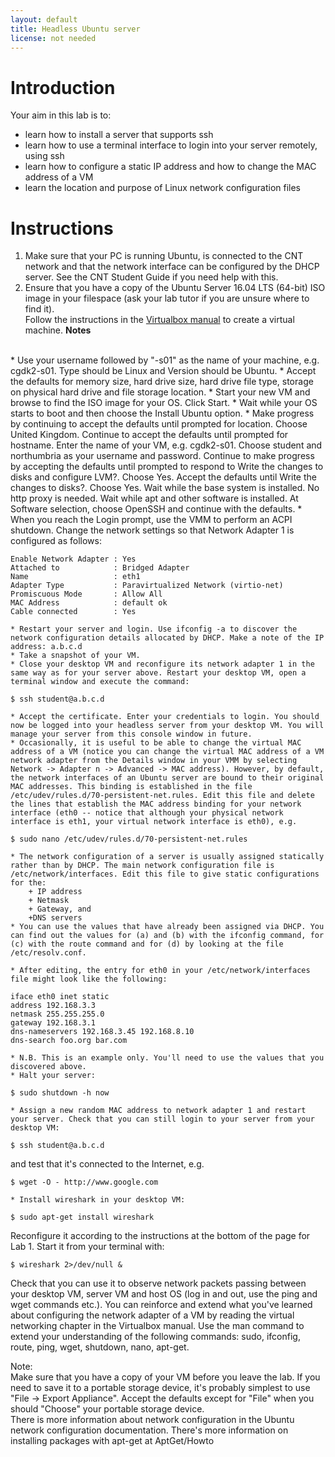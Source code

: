 ```yaml
---
layout: default
title: Headless Ubuntu server
license: not needed
---
```



# Introduction

Your aim in this lab is to:

* learn how to install a server that supports ssh
* learn how to use a terminal interface to login into your server remotely, using ssh
* learn how to configure a static IP address and how to change the MAC address of a VM
* learn the location and purpose of Linux network configuration files

# Instructions

1. Make sure that your PC is running Ubuntu, is connected to the CNT network and that the network interface can be configured by the DHCP server. See the CNT Student Guide if you need help with this.
2. Ensure that you have a copy of the Ubuntu Server 16.04 LTS (64-bit) ISO image in your filespace (ask your lab tutor if you are unsure where to find it). <br/>
Follow the instructions in the [Virtualbox manual](https://www.virtualbox.org/manual/ch01.html#idp9019728) to create a virtual machine.
**Notes**
<br/>
    * Use your username followed by "-s01" as the name of your machine, e.g. cgdk2-s01. Type should be Linux and Version should be Ubuntu.
    * Accept the defaults for memory size, hard drive size, hard drive file type, storage on physical hard drive and file storage location.
    * Start your new VM and browse to find the ISO image for your OS. Click Start.
    * Wait while your OS starts to boot and then choose the Install Ubuntu option.
    * Make progress by continuing to accept the defaults until prompted for location. Choose United Kingdom. Continue to accept the defaults until prompted for hostname. Enter the name of your VM, e.g. cgdk2-s01. Choose student and northumbria as your username and password. Continue to make progress by accepting the defaults until prompted to respond to Write the changes to disks and configure LVM?. Choose Yes. Accept the defaults until Write the changes to disks?. Choose Yes. Wait while the base system is installed. No http proxy is needed. Wait while apt and other software is installed. At Software selection, choose OpenSSH and continue with the defaults.
    * When you reach the Login prompt, use the VMM to perform an ACPI shutdown. Change the network settings so that Network Adapter 1 is configured as follows:

   ```
   Enable Network Adapter : Yes
   Attached to            : Bridged Adapter
   Name                   : eth1
   Adapter Type           : Paravirtualized Network (virtio-net)
   Promiscuous Mode       : Allow All
   MAC Address            : default ok
   Cable connected        : Yes
   ```

    * Restart your server and login. Use ifconfig -a to discover the network configuration details allocated by DHCP. Make a note of the IP address: a.b.c.d
    * Take a snapshot of your VM.
    * Close your desktop VM and reconfigure its network adapter 1 in the same way as for your server above. Restart your desktop VM, open a terminal window and execute the command:

   ``` shell-session  
   $ ssh student@a.b.c.d
   ```
   
    * Accept the certificate. Enter your credentials to login. You should now be logged into your headless server from your desktop VM. You will manage your server from this console window in future.
    * Occasionally, it is useful to be able to change the virtual MAC address of a VM (notice you can change the virtual MAC address of a VM network adapter from the Details window in your VMM by selecting Network -> Adapter n -> Advanced -> MAC address). However, by default, the network interfaces of an Ubuntu server are bound to their original MAC addresses. This binding is established in the file /etc/udev/rules.d/70-persistent-net.rules. Edit this file and delete the lines that establish the MAC address binding for your network interface (eth0 -- notice that although your physical network interface is eth1, your virtual network interface is eth0), e.g.

   ``` shell-session
   $ sudo nano /etc/udev/rules.d/70-persistent-net.rules
   ```

    * The network configuration of a server is usually assigned statically rather than by DHCP. The main network configuration file is /etc/network/interfaces. Edit this file to give static configurations for the:
        + IP address
        + Netmask
        + Gateway, and
        +DNS servers
    * You can use the values that have already been assigned via DHCP. You can find out the values for (a) and (b) with the ifconfig command, for (c) with the route command and for (d) by looking at the file /etc/resolv.conf.

    * After editing, the entry for eth0 in your /etc/network/interfaces file might look like the following:

   ```
   iface eth0 inet static
   address 192.168.3.3
   netmask 255.255.255.0
   gateway 192.168.3.1
   dns-nameservers 192.168.3.45 192.168.8.10
   dns-search foo.org bar.com
   ```

    * N.B. This is an example only. You'll need to use the values that you discovered above.
    * Halt your server:

   ```
   $ sudo shutdown -h now
   ```
    * Assign a new random MAC address to network adapter 1 and restart your server. Check that you can still login to your server from your desktop VM:

   ```
   $ ssh student@a.b.c.d
   ```
and test that it's connected to the Internet, e.g.

   ```
   $ wget -O - http://www.google.com
   ```
    * Install wireshark in your desktop VM:

   ```
   $ sudo apt-get install wireshark
   ```
Reconfigure it according to the instructions at the bottom of the page for Lab 1. Start it from your terminal with:
   
   ```
   $ wireshark 2>/dev/null &
   ```
Check that you can use it to observe network packets passing between your desktop VM, server VM and host OS (log in and out, use the ping and wget commands etc.).
You can reinforce and extend what you've learned about configuring the network adapter of a VM by reading the virtual networking chapter in the Virtualbox manual.
Use the man command to extend your understanding of the following commands: sudo, ifconfig, route, ping, wget, shutdown, nano, apt-get.

Note:
<br/>
Make sure that you have a copy of your VM before you leave the lab. If you need to save it to a portable storage device, it's probably simplest to use "File -> Export Appliance". Accept the defaults except for "File" when you should "Choose" your portable storage device.
<br/>
There is more information about network configuration in the Ubuntu network configuration documentation.
There's more information on installing packages with apt-get at AptGet/Howto

